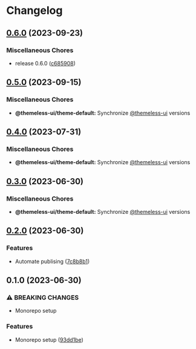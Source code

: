 # Changelog

## [0.6.0](https://github.com/jtiala/themeless-ui/compare/@themeless-ui/theme-default-v0.5.0...@themeless-ui/theme-default-v0.6.0) (2023-09-23)


### Miscellaneous Chores

* release 0.6.0 ([c685908](https://github.com/jtiala/themeless-ui/commit/c6859081ea81ca09ab7b099dd3b18469b52e0f13))

## [0.5.0](https://github.com/jtiala/themeless-ui/compare/@themeless-ui/theme-default-v0.4.0...@themeless-ui/theme-default-v0.5.0) (2023-09-15)


### Miscellaneous Chores

* **@themeless-ui/theme-default:** Synchronize [@themeless-ui](https://github.com/themeless-ui) versions

## [0.4.0](https://github.com/jtiala/themeless-ui/compare/@themeless-ui/theme-default-v0.3.0...@themeless-ui/theme-default-v0.4.0) (2023-07-31)


### Miscellaneous Chores

* **@themeless-ui/theme-default:** Synchronize [@themeless-ui](https://github.com/themeless-ui) versions

## [0.3.0](https://github.com/jtiala/themeless-ui/compare/@themeless-ui/theme-default-v0.2.0...@themeless-ui/theme-default-v0.3.0) (2023-06-30)


### Miscellaneous Chores

* **@themeless-ui/theme-default:** Synchronize [@themeless-ui](https://github.com/themeless-ui) versions

## [0.2.0](https://github.com/jtiala/themeless-ui/compare/@themeless-ui/theme-default-v0.1.0...@themeless-ui/theme-default-v0.2.0) (2023-06-30)


### Features

* Automate publising ([7c8b8b1](https://github.com/jtiala/themeless-ui/commit/7c8b8b15c2f07054e8b6e723e259ba6467858fd5))

## 0.1.0 (2023-06-30)


### ⚠ BREAKING CHANGES

* Monorepo setup

### Features

* Monorepo setup ([93dd1be](https://github.com/jtiala/themeless-ui/commit/93dd1be93af8ff892fbe773d9d3f8e3f64d256cd))

